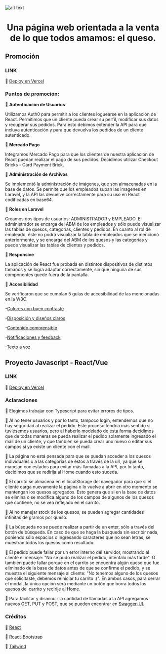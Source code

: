 ![alt text](https://github.com/iaw-2023/Cambiaso-Crozes-laravel/blob/primera-entrega/public/logo.png)

<h1 align="center">Una página web orientada a la venta de lo que todos amamos: el queso.</h1>

<b><h2>Promoción</h2></b>

<b><h3>LINK</h3></b>
🧀 [Deploy en Vercel](https://cambiaso-crozes-js.vercel.app/)

<b><h3>Puntos de promoción: </h3></b>
🧀 <b>Autenticación de Usuarios</b>

Utilizamos Auth0 para permitir a los clientes loguearse en la aplicación de React. Permitimos que un cliente pueda crear su perfil, modificar sus datos y recuperar sus pedidos. Para esto debimos extender la API para que incluya autenticación y para que devuelva los pedidos de un cliente autenticado.

🧀 <b>Mercado Pago</b>

Integramos Mercado Pago para que los clientes de nuestra aplicación de React puedan realizar el pago de sus pedidos. Decidimos utilizar Checkout Bricks - Card Payment Brick.

🧀 <b>Administración de Archivos</b>

Se implementó la administración de imágenes, que son almacenadas en la base de datos. Se permite que los empleados suban las imagenes en Laravel, y la API las devuelve correctamente para su uso en React codificadas en base64.

🧀 <b>Roles en Laravel</b>

Creamos dos tipos de usuarios: ADMINISTRADOR y EMPLEADO. El administrador se encarga del ABM de los empleados y sólo puede visualizar las tablas de quesos, categorías, clientes y pedidos. En cuanto al rol de empleado, éste no podrá visualizar la tabla de empleados que se mencionó anteriormente, y se encarga del ABM de los quesos y las categorías y puede visualizar las tablas de clientes y pedidos.

🧀 <b>Responsive</b>

La aplicación de React fue probada en distintos dispositivos de distintos tamaños y se logra adaptar correctamente, sin que ninguna de sus componentes quede fuera de la pantalla.

🧀 <b>Accesibilidad</b>

Se verificaron que se cumplan 5 guías de accesibilidad de las mencionadas en la W3C.

-[Colores con buen contraste](https://www.w3.org/WAI/perspective-videos/contrast/)

-[Disposición y diseños claros](https://www.w3.org/WAI/perspective-videos/layout/)

-[Contenido comprensible](https://www.w3.org/WAI/perspective-videos/understandable/)

-[Notificaciones y feedback](https://www.w3.org/WAI/perspective-videos/notifications/)

-[Texto a voz](https://www.w3.org/WAI/perspective-videos/speech/)

<b><h2>Proyecto Javascript - React/Vue</h2></b>

<b><h3>LINK</h3></b>
🧀 [Deploy en Vercel](https://cambiaso-crozes-js.vercel.app/)

<b><h3>Aclaraciones</h3></b>


🧀 Elegimos trabajar con Typescript para evitar errores de tipos.

🧀 Al no tener usuarios y por lo tanto, tampoco login, entendemos que no hay seguridad al realizar el pedido. Este proceso tendría más sentido si tuviésemos usuarios, pero al haberlo modelado de esta forma decidimos que de todas maneras se pueda realizar el pedido solamente ingresado el mail de un cliente, y que también se pueda crear uno nuevo o editar sus campos si ya existe un cliente con el mail.

🧀 La página no está pensada para que se puedan acceder a los quesos individuales o a las categorías de estos a través de la url, ya que se manejan con estados para evitar más llamadas a la API, por lo tanto, decidimos que se redirija al Home cuando esto suceda.

🧀 El carrito se almacena en el localStorage del navegador para que si el cliente carga nuevamente la página o lo vuelve a abrir en otro momento se mantengan los quesos agregados. Esto genera que si en la base de datos se elimina o se modifica alguno de los campos de algunos de los quesos que contiene, no se vea reflejado en el carrito.

🧀 Al no manejar stock de los quesos, se pueden agregar cantidades infinitas de gramos por queso.

🧀 La búsqueda no se puede realizar a partir de un enter, sólo a través del botón de búsqueda. En caso de que se haga la búsqueda sin escribir nada, poniendo sólo espacios o ingresando caracteres que no sean letras, se muestran todos los quesos como resultado.

🧀 El pedido puede fallar por un error interno del servidor, mostrando al cliente el mensaje: "No se pudo realizar el pedido, inténtalo más tarde". O también puede fallar porque en el carrito se encuentra algún queso que fue eliminado de la base de datos antes de que se confirme el pedido, y se muestra el siguiente mensaje al cliente: "No tenemos alguno de los quesos que solicitaste, debemos reiniciar tu carrito :(". En ambos casos, para cerrar el modal, la única opción será mediante un botón que borra todos los quesos del carrito y redirije al Home.

🧀 Para facilitar y disminuir la cantidad de llamadas a la API agregamos nuevos GET, PUT y POST, que se pueden encontrar en [Swagger-UI](https://cambiaso-crozes-laravel-iota.vercel.app/rest/documentation).

<b><h3>Créditos</h3></b>
🧀 [React](https://es.react.dev/)

🧀 [React-Bootstrap](https://react-bootstrap.github.io/)

🧀 [Tailwind](https://tailwindcss.com/)


